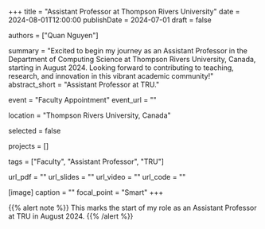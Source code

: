 +++
title = "Assistant Professor at Thompson Rivers University"
date = 2024-08-01T12:00:00
publishDate = 2024-07-01
draft = false

authors = ["Quan Nguyen"]

summary = "Excited to begin my journey as an Assistant Professor in the Department of Computing Science at Thompson Rivers University, Canada, starting in August 2024. Looking forward to contributing to teaching, research, and innovation in this vibrant academic community!"
abstract_short = "Assistant Professor at TRU."

event = "Faculty Appointment"
event_url = ""

location = "Thompson Rivers University, Canada"

selected = false

projects = []

tags = ["Faculty", "Assistant Professor", "TRU"]

url_pdf = ""
url_slides = ""
url_video = ""
url_code = ""

[image]
  caption = ""
  focal_point = "Smart"
+++

{{% alert note %}}
This marks the start of my role as an Assistant Professor at TRU in August 2024.
{{% /alert %}}

